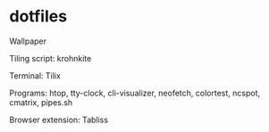 # dotfiles
Wallpaper

Tiling script: krohnkite

Terminal: Tilix

Programs: htop, tty-clock, cli-visualizer, neofetch, colortest, ncspot, cmatrix, pipes.sh

Browser extension: Tabliss
